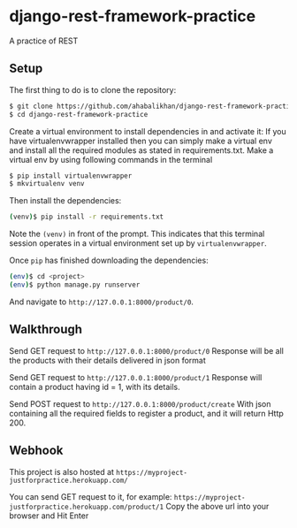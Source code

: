 # django-rest-framework-practice

A practice of  REST

## Setup

The first thing to do is to clone the repository:

```sh
$ git clone https://github.com/ahabalikhan/django-rest-framework-practice.git
$ cd django-rest-framework-practice
```

Create a virtual environment to install dependencies in and activate it:
If you have virtualenvwrapper installed then you can simply make a virtual env and install all the required modules as stated in requirements.txt.
Make a virtual env by using following commands in the terminal
```sh
$ pip install virtualenvwrapper
$ mkvirtualenv venv
```

Then install the dependencies:

```sh
(venv)$ pip install -r requirements.txt
```
Note the `(venv)` in front of the prompt. This indicates that this terminal
session operates in a virtual environment set up by `virtualenvwrapper`.

Once `pip` has finished downloading the dependencies:
```sh
(env)$ cd <project>
(env)$ python manage.py runserver
```
And navigate to `http://127.0.0.1:8000/product/0`.

## Walkthrough

Send GET request to `http://127.0.0.1:8000/product/0`
Response will be all the products with their details delivered in json format

Send GET request to `http://127.0.0.1:8000/product/1`
Response will contain a product having id = 1, with its details.

Send POST request to `http://127.0.0.1:8000/product/create`
With json containing all the required fields to register a product, and it will return Http 200.

## Webhook

This project is also hosted at `https://myproject-justforpractice.herokuapp.com/`

You can send GET request to it, for example:
`https://myproject-justforpractice.herokuapp.com/product/1`
Copy the above url into your browser and Hit Enter


